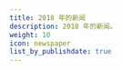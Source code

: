 ```yaml
---
title: 2018 年的新闻
description: 2018 年的新闻。
weight: 10
icon: newspaper
list_by_publishdate: true
---
```

